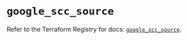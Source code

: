 # `google_scc_source`

Refer to the Terraform Registry for docs: [`google_scc_source`](https://registry.terraform.io/providers/hashicorp/google-beta/6.15.0/docs/resources/google_scc_source).
